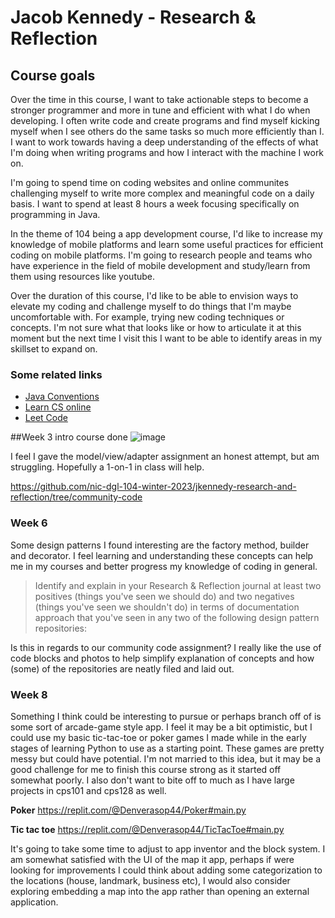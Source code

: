 # Jacob Kennedy - Research & Reflection

## Course goals

<!-- Context 1 -->
Over the time in this course, I want to take actionable steps to become a stronger programmer and more in tune and efficient with what I do when developing. I often write code and create programs and find myself kicking myself when I see others do the same tasks so much more efficiently than I. I want to work towards having a deep understanding of the effects of what I'm doing when writing programs and how I interact with the machine I work on. 

<!-- Goal 1 -->
I'm going to spend time on coding websites and online communites challenging myself to write more complex and meaningful code on a daily basis. I want to spend at least 8 hours a week focusing specifically on programming in Java. 

<!-- Goal 2 -->
In the theme of 104 being a app development course, I'd like to increase my knowledge of mobile platforms and learn some useful practices for efficient coding on mobile platforms. I'm going to research people and teams who have experience in the field of mobile development and study/learn from them using resources like youtube.

<!-- Context 2 -->
Over the duration of this course, I'd like to be able to envision ways to elevate my coding and challenge myself to do things that I'm maybe uncomfortable with. For example, trying new coding techniques or concepts. I'm not sure what that looks like or how to articulate it at this moment but the next time I visit this I want to be able to identify areas in my skillset to expand on.

### Some related links
- [Java Conventions](https://www.oracle.com/java/technologies/javase/codeconventions-contents.html)
- [Learn CS online](https://www.learncs.online/)
- [Leet Code](https://leetcode.com/)

##Week 3 intro course done
![image](https://user-images.githubusercontent.com/113213004/215255712-6549d3a8-b67b-4133-80e6-85f4104a26c2.png)

I feel I gave the model/view/adapter assignment an honest attempt, but am struggling. Hopefully
a 1-on-1 in class will help.

https://github.com/nic-dgl-104-winter-2023/jkennedy-research-and-reflection/tree/community-code

### Week 6
Some design patterns I found interesting are the factory method, builder and decorator. I feel learning and understanding these concepts can help me in my courses and better progress my knowledge of coding in general.

>Identify and explain in your Research & Reflection journal at least two positives (things you've seen we should do) and two negatives (things you've seen we shouldn't do) in terms of documentation approach that you've seen in any two of the following design pattern repositories:

Is this in regards to our community code assignment? I really like the use of code blocks and photos to help simplify explanation of concepts and how (some) of the repositories are neatly filed and laid out. 

### Week 8

Something I think could be interesting to pursue or perhaps branch off of is some sort of arcade-game style app. I feel it may be a bit optimistic, but I could use my basic tic-tac-toe or poker games I made while in the early stages of learning Python to use as a starting point. These games are pretty messy but could have potential. I'm not married to this idea, but it may be a good challenge for me to finish this course strong as it started off somewhat poorly. I also don't want to bite off to much as I have large projects in cps101 and cps128 as well.

**Poker**
https://replit.com/@Denverasop44/Poker#main.py

**Tic tac toe**
https://replit.com/@Denverasop44/TicTacToe#main.py

It's going to take some time to adjust to app inventor and the block system. I am somewhat satisfied with the UI of the map it app, perhaps if were looking for improvements I could think about adding some categorization to the locations (house, landmark, business etc), I would also consider exploring embedding a map into the app rather than opening an external application.
